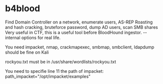 # b4blood
Find Domain Controller on a network, enumerate users, AS-REP Roasting and hash cracking, bruteforce password, dump AD users, scan SMB shares
Very useful in CTF, this is a useful tool before BloodHound ingestor.
--internal options for real life.

You need impacket, nmap, crackmapexec, smbmap, smbclient, ldapdump
should be fine on Kali

rockyou.txt must be in /usr/share/wordlists/rockyou.txt

You need to specifie line 11 the path of impacket:
path_impacket="/opt/impacket/examples"

